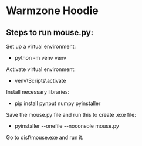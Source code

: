 # Warmzone Hoodie

## Steps to run mouse.py:
Set up a virtual environment:
- python -m venv venv

Activate virtual environment:
- venv\Scripts\activate

Install necessary libraries:
- pip install pynput numpy pyinstaller
  
Save the mouse.py file and run this to create .exe file:
- pyinstaller --onefile --noconsole mouse.py
  
Go to dist\mouse.exe and run it.
